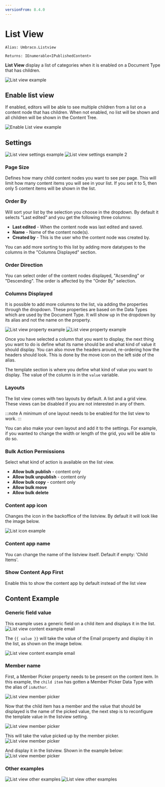 ```yaml
---
versionFrom: 8.4.0
---
```


# List View

`Alias: Umbraco.Listview`

`Returns: IEnumerable<IPublishedContent>`

**List View** display a list of categories when it is enabled on a Document Type that has children.

![List view example](images/listview.png)

## Enable list view

If enabled, editors will be able to see multiple children from a list on a content node that has children. When not enabled, no list will be shown and all children will be shown in the Content Tree.

![Enable List view example](images/enable-listview.png)

## Settings

![List view settings example](images/list-view-settings1-v10.png)
![List view settings example 2](images/list-view-settings2-v10.png)

### Page Size

Defines how many child content nodes you want to see per page. This will limit how many content items you will see in your list. If you set it to 5, then only 5 content items will be shown in the list.

### Order By

Will sort your list by the selection you choose in the dropdown. By default it selects "Last edited" and you get the following three columns:

- **Last edited** - When the content node was last edited and saved.
- **Name** - Name of the content node(s).
- **Created by** - This is the user who the content node was created by.

You can add more sorting to this list by adding more datatypes to the columns in the "Columns Displayed" section.

### Order Direction

You can select order of the content nodes displayed, "Acsending" or "Descending". The order is affected by the "Order By" selection.

### Columns Displayed

It is possible to add more columns to the list, via adding the properties through the dropdown. These properties are based on the Data Types which are used by the Document Type. It will show up in the dropdown by its alias and not the name on the property.

![List view property example](images/listview-property.png)
![List view property example](images/listview-property-dropdown.png)

Once you have selected a column that you want to display, the next thing you want to do is define what its name should be and what kind of value it should display. You can also move the headers around, re-ordering how the headers should look. This is done by the move icon on the left side of the alias.

The template section is where you define what kind of value you want to display. The value of the column is in the ```value``` variable.

### Layouts

The list view comes with two layouts by default. A list and a grid view.
These views can be disabled if you are not interested in any of them.

:::note
A minimum of one layout needs to be enabled for the list view to work.
:::

You can also make your own layout and add it to the settings. For example, if you wanted to change the width or length of the grid, you will be able to do so.

### Bulk Action Permissions

Select what kind of action is available on the list view.

- **Allow bulk publish** - content only
- **Allow bulk unpublish** - content only
- **Allow bulk copy** - content only
- **Allow bulk move**
- **Allow bulk delete**

### Content app icon

Changes the icon in the backoffice of the listview. By default it will look like the image below.

![List icon example](images/list-icon.png)

### Content app name

You can change the name of the listview itself. Default if empty: 'Child Items'.

### Show Content App First

Enable this to show the content app by default instead of the list view

## Content Example

### Generic field value

This example uses a generic field on a child item and displays it in the list.
![List view content example email](images/listview-content-example-email-settings.png)

The ```{{ value }}``` will take the value of the Email property and display it in the list, as shown on the image below.

![List view content example email](images/listview-content-example-email.png)

### Member name

First, a Member Picker property needs to be present on the content item. In this example, the ```child item``` has gotten a Member Picker Data Type with the alias of ```isAuthor```.

![List view member picker](images/member-picker.png)

Now that the child item has a member and the value that should be displayed is the name of the picked value, the next step is to reconfigure the template value in the listview setting.

![List view member picker](images/member-picker-settings.png)

This will take the value picked up by the member picker.
![List view member picker](images/picked-member.png)

And display it in the listview. Shown in the example below:
![List view member picker](images/list-member-picked.png)

### Other examples

![List view other examples](images/others.png)
![List view other examples](images/others-result.png)
